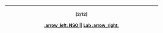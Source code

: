 ---
<h4 align="center">[2/12]</h4>
<h4 align="center"> <a href="/readme/3.md"> :arrow_left: NSO </a> || <a href="/readme/5.md"> Lab :arrow_right: </a> </h4>
